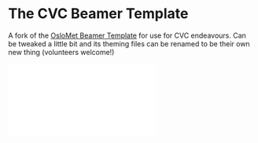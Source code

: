 # The CVC Beamer Template

A fork of the [OsloMet Beamer Template](https://github.com/martinhelso/OsloMet) for use for CVC endeavours. Can be tweaked a little bit and its theming files can be renamed to be their own new thing (volunteers welcome!)

![example](./CVC_TEMPLATE.pdf)
